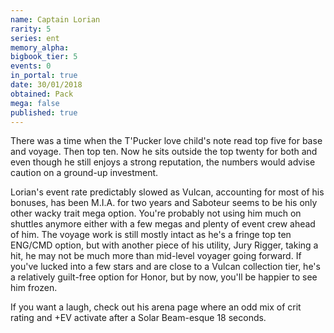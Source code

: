 ```yaml
---
name: Captain Lorian
rarity: 5
series: ent
memory_alpha:
bigbook_tier: 5
events: 0
in_portal: true
date: 30/01/2018
obtained: Pack
mega: false
published: true
---
```


There was a time when the T'Pucker love child's note read top five for base and voyage. Then top ten. Now he sits outside the top twenty for both and even though he still enjoys a strong reputation, the numbers would advise caution on a ground-up investment.

Lorian's event rate predictably slowed as Vulcan, accounting for most of his bonuses, has been M.I.A. for two years and Saboteur seems to be his only other wacky trait mega option. You're probably not using him much on shuttles anymore either with a few megas and plenty of event crew ahead of him. The voyage work is still mostly intact as he's a fringe top ten ENG/CMD option, but with another piece of his utility, Jury Rigger, taking a hit, he may not be much more than mid-level voyager going forward. If you've lucked into a few stars and are close to a Vulcan collection tier, he's a relatively guilt-free option for Honor, but by now, you'll be happier to see him frozen.

If you want a laugh, check out his arena page where an odd mix of crit rating and +EV activate after a Solar Beam-esque 18 seconds.
